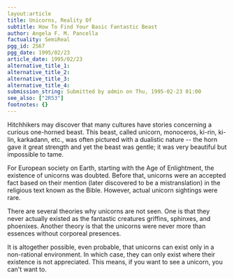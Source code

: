 ```yaml
---
layout:article
title: Unicorns, Reality Of
subtitle: How To Find Your Basic Fantastic Beast
author: Angela F. M. Pancella
factuality: SemiReal
pgg_id: 2S67
pgg_date: 1995/02/23
article_date: 1995/02/23
alternative_title_1: 
alternative_title_2: 
alternative_title_3: 
alternative_title_4: 
submission_string: Submitted by admin on Thu, 1995-02-23 01:00
see_also: ["2R53"]
footnotes: {}
---
```

<div>
<p>Hitchhikers may discover that many cultures have stories concerning a curious one-horned beast. This beast, called unicorn, monoceros, ki-rin, ki-lin, karkadann, etc., was often pictured with a dualistic nature -- the horn gave it great strength and yet the beast was gentle; it was very beautiful but impossible to tame.</p>
<p>For European society on Earth, starting with the Age of Enlightment, the existence of unicorns was doubted. Before that, unicorns were an accepted fact based on their mention (later discovered to be a mistranslation) in the religious text known as the Bible. However, actual unicorn sightings were rare.</p>
<p>There are several theories why unicorns are not seen. One is that they never actually existed as the fantastic creatures griffins, sphinxes, and phoenixes. Another theory is that the unicorns were never more than essences without corporeal presences.</p>
<p>It is altogether possible, even probable, that unicorns can exist only in a non-rational environment. In which case, they can only exist where their existence is not appreciated. This means, if you want to see a unicorn, you can't want to.</p>
</div>
